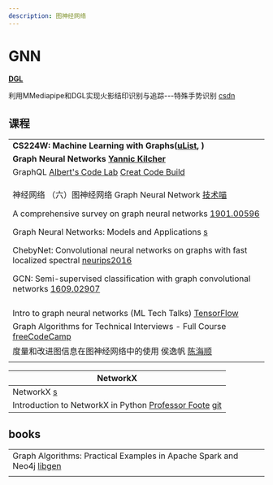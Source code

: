 ```yaml
---
description: 图神经网络
---
```


# GNN

[**DGL**](https://docs.dgl.ai)

利用MMediapipe和DGL实现火影结印识别与追踪---特殊手势识别 [csdn](https://blog.csdn.net/weixin\_45564943/article/details/121688966)

## 课程

|                                                                                                                                                                                                                                                                                                                                                                                                                                                                                                                                                                                                                                                                                                     |
| --------------------------------------------------------------------------------------------------------------------------------------------------------------------------------------------------------------------------------------------------------------------------------------------------------------------------------------------------------------------------------------------------------------------------------------------------------------------------------------------------------------------------------------------------------------------------------------------------------------------------------------------------------------------------------------------------- |
| **CS224W: Machine Learning with Graphs(**[**uList**](https://www.youtube.com/playlist?list=PLoROMvodv4rPLKxIpqhjhPgdQy7imNkDn)**, )**                                                                                                                                                                                                                                                                                                                                                                                                                                                                                                                                                               |
| **Graph Neural Networks** [**Yannic Kilcher**](https://www.youtube.com/playlist?list=PL1v8zpldgH3rHYTE08Gu4w3tMZpDZIkUO)                                                                                                                                                                                                                                                                                                                                                                                                                                                                                                                                                                            |
| GraphQL [Albert's Code Lab](https://www.youtube.com/playlist?list=PLwY2GJhAPWRdbG\_qxuGsIMSrrLIvqXFpX) [Creat Code Build](https://www.youtube.com/playlist?list=PLwY2GJhAPWRdbG\_qxuGsIMSrrLIvqXFpX)                                                                                                                                                                                                                                                                                                                                                                                                                                                                                                |
| <p>神经网络 （六）图神经网络 Graph Neural Network <a href="https://www.youtube.com/watch?v=lkOgohfZdjU">技术喵</a></p><p>A comprehensive survey on graph neural networks <a href="https://arxiv.org/pdf/1901.00596.pdf">1901.00596</a></p><p>Graph Neural Networks: Models and Applications <a href="https://cse.msu.edu/~mayao4/tutorials/aaai2020/">s</a></p><p>ChebyNet: Convolutional neural networks on graphs with fast localized spectral <a href="https://proceedings.neurips.cc/paper/2016/file/04df4d434d481c5bb723be1b6df1ee65-Paper.pdf">neurips2016</a></p><p>GCN: Semi-supervised classification with graph convolutional networks <a href="https://arxiv.org/pdf/1609.02907.pdf">1609.02907</a></p> |
|                                                                                                                                                                                                                                                                                                                                                                                                                                                                                                                                                                                                                                                                                                     |
| Intro to graph neural networks (ML Tech Talks) [TensorFlow](https://www.youtube.com/watch?v=8owQBFAHw7E)                                                                                                                                                                                                                                                                                                                                                                                                                                                                                                                                                                                            |
| Graph Algorithms for Technical Interviews - Full Course [freeCodeCamp](https://www.youtube.com/watch?v=tWVWeAqZ0WU)                                                                                                                                                                                                                                                                                                                                                                                                                                                                                                                                                                                 |
| 度量和改进图信息在图神经网络中的使用 侯逸帆 [陈海顺](https://www.youtube.com/watch?v=9aEaYT0qHMM)                                                                                                                                                                                                                                                                                                                                                                                                                                                                                                                                                                                                                           |
|                                                                                                                                                                                                                                                                                                                                                                                                                                                                                                                                                                                                                                                                                                     |

| NetworkX                                                                                                                                                                                                                         |
| -------------------------------------------------------------------------------------------------------------------------------------------------------------------------------------------------------------------------------- |
| NetworkX [s](https://networkx.org)                                                                                                                                                                                               |
| Introduction to NetworkX in Python [Professor Foote](https://www.youtube.com/watch?v=flwcAf1\_1RU) [git](https://github.com/jdfoote/Intro-to-Programming-and-Data-Science/blob/summer2020/extra\_topics/network\_analysis.ipynb) |

## books

|                                                                                                                                                |
| ---------------------------------------------------------------------------------------------------------------------------------------------- |
| Graph Algorithms: Practical Examples in Apache Spark and Neo4j [libgen](https://libgen.is/book/index.php?md5=CC42A7B9970C7F4930F014ABABE5E03A) |
|                                                                                                                                                |
